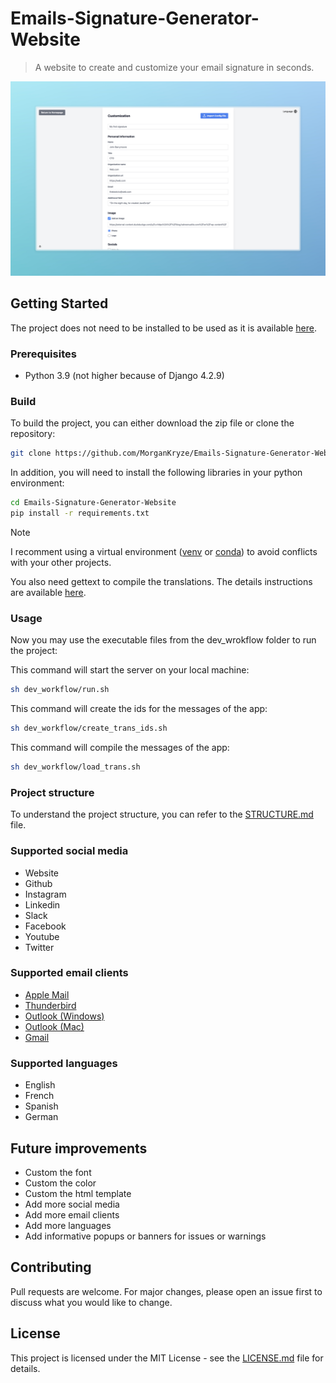 # Emails-Signature-Generator-Website

> A website to create and customize your email signature in seconds.

[![Demo-page](assets/img/jpg/demo.jpeg)](https://emails-signature-generator.vercel.app)

## Getting Started

The project does not need to be installed to be used as it is available [here](https://emails-signature-generator.vercel.app).

### Prerequisites

- Python 3.9 (not higher because of Django 4.2.9)

### Build

To build the project, you can either download the zip file or clone the repository:

```bash
git clone https://github.com/MorganKryze/Emails-Signature-Generator-Website.git
```

In addition, you will need to install the following libraries in your python environment:

```bash
cd Emails-Signature-Generator-Website
pip install -r requirements.txt
```

> [!NOTE]
> I recomment using a virtual environment ([venv](https://docs.python.org/3/library/venv.html) or [conda](https://docs.conda.io/projects/conda/en/latest/user-guide/tasks/manage-environments.html)) to avoid conflicts with your other projects.

You also need gettext to compile the translations. The details instructions are available [here](https://www.drupal.org/docs/8/modules/potion/how-to-install-setup-gettext).

### Usage

Now you may use the executable files from the dev_wrokflow folder to run the project:

This command will start the server on your local machine:

```bash
sh dev_workflow/run.sh
```

This command will create the ids for the messages of the app:

```bash
sh dev_workflow/create_trans_ids.sh
```

This command will compile the messages of the app:

```bash
sh dev_workflow/load_trans.sh
```

### Project structure

To understand the project structure, you can refer to the [STRUCTURE.md](STRUCTURE.md) file.

### Supported social media

- Website
- Github
- Instagram
- Linkedin
- Slack
- Facebook
- Youtube
- Twitter

### Supported email clients

- [Apple Mail](https://www.hubspot.com/email-signature-generator/add-html-signature-mail-mac)
- [Thunderbird](https://www.youtube.com/watch?v=oPP4_i_kfQE)
- [Outlook (Windows)](https://www.youtube.com/watch?v=gL5WfVg55c4)
- [Outlook (Mac)](https://superuser.com/questions/1325233/use-html-signature-in-outlook-2016-for-mac)
- [Gmail](https://www.youtube.com/watch?v=DpW2XJkYYDQ)

### Supported languages

- English
- French
- Spanish
- German

## Future improvements

- Custom the font
- Custom the color
- Custom the html template
- Add more social media
- Add more email clients
- Add more languages
- Add informative popups or banners for issues or warnings

## Contributing

Pull requests are welcome. For major changes, please open an issue first to discuss what you would like to change.

## License

This project is licensed under the MIT License - see the [LICENSE.md](LICENSE) file for details.
